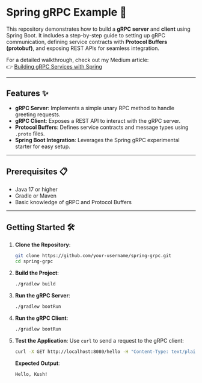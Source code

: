 # Spring gRPC Example 🚀

This repository demonstrates how to build a **gRPC server** and **client** using Spring Boot. It includes a step-by-step guide to setting up gRPC communication, defining service contracts with **Protocol Buffers (protobuf)**, and exposing REST APIs for seamless integration.

For a detailed walkthrough, check out my Medium article:  
👉 [Building gRPC Services with Spring](https://medium.com/@kushparsaniya/building-grpc-services-with-spring-94d7113f4f82)

---

## Features ✨
- **gRPC Server**: Implements a simple unary RPC method to handle greeting requests.
- **gRPC Client**: Exposes a REST API to interact with the gRPC server.
- **Protocol Buffers**: Defines service contracts and message types using `.proto` files.
- **Spring Boot Integration**: Leverages the Spring gRPC experimental starter for easy setup.

---

## Prerequisites 📋
- Java 17 or higher
- Gradle or Maven
- Basic knowledge of gRPC and Protocol Buffers

---

## Getting Started 🛠️

1. **Clone the Repository**:
   ```bash
   git clone https://github.com/your-username/spring-grpc.git
   cd spring-grpc
   ```

2. **Build the Project**:
   ```bash
   ./gradlew build
   ```

3. **Run the gRPC Server**:
   ```bash
   ./gradlew bootRun
   ```

4. **Run the gRPC Client**:
   ```bash
   ./gradlew bootRun
   ```

5. **Test the Application**:
   Use `curl` to send a request to the gRPC client:
   ```bash
   curl -X GET http://localhost:8080/hello -H "Content-Type: text/plain" -d "Alice"
   ```

   **Expected Output**:
   ```
   Hello, Kush!
   ```

